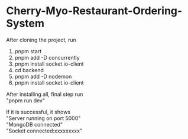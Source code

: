 # Cherry-Myo-Restaurant-Ordering-System
After cloning the project, run
1. pnpm start
2. pnpm add -D concurrently
3. pnpm install socket.io-client
4. cd backend
5. pnpm add -D nodemon
6. pnpm install socket.io-client

After installing all, final step run  
"pnpm run dev"

If it is successful, it shows   
"Server running on port 5000"  
"MongoDB connected"  
"Socket connected:xxxxxxxxx"

